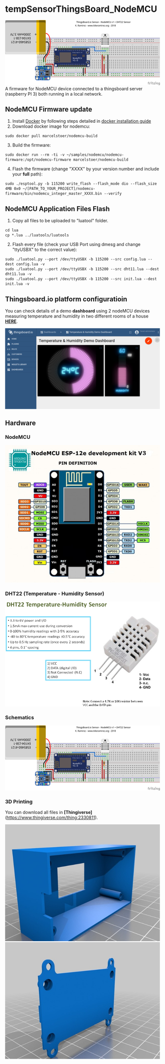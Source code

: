 # tempSensorThingsBoard_NodeMCU
![head](images/NodeMCU_DHT22_Thingsboard_BREADBOARD.png)
A firmware for NodeMCU device connected to a thingsboard server (raspberry PI 3) both running in a local network.

## NodeMCU Firmware update

1. Install [Docker](https://www.docker.com/) by following steps detailed in [docker installation guide](https://docs.docker.com/install/linux/docker-ce/ubuntu/)
2. Download docker image for nodemcu:
```
sudo docker pull marcelstoer/nodemcu-build
```
3. Build the firmware:
```
sudo docker run --rm -ti -v ~/samples/nodemcu/nodemcu-firmware:/opt/nodemcu-firmware marcelstoer/nodemcu-build
```
4. Flash the firmware (change "XXXX" by your version number and include your **full** path):
```
sudo ./esptool.py -b 115200 write_flash --flash_mode dio --flash_size 4MB 0x0 ~/[PATH_TO_YOUR_PROJECT]/nodemcu-firmware/bin/nodemcu_integer_master_XXXX.bin --verify
```

## NodeMCU Application Files Flash

1. Copy all files to be uploaded to "luatool" folder.
```
cd lua
cp *.lua ../luatools/luatools
```
2. Flash every file (check your USB Port using dmesg and change "ttyUSBX" to the correct value):
```
sudo ./luatool.py --port /dev/ttyUSBX -b 115200 --src config.lua --dest config.lua -v
sudo ./luatool.py --port /dev/ttyUSBX -b 115200 --src dht11.lua --dest dht11.lua -v
sudo ./luatool.py --port /dev/ttyUSBX -b 115200 --src init.lua --dest init.lua -v
```

## Thingsboard.io platform configuratioin

You can check details of a demo **dashboard** using 2 nodeMCU devices measuring temperature and humidity in two different rooms of a house **[HERE](http://demo.thingsboard.io/dashboards/6e997810-3f82-11e8-82d4-c3b186e30863?publicId=d51d55a0-ff9c-11e7-abe9-1d8d2edf4f93)**.

![Thingsboard.io dashboard](/images/dashboard.png)


## Hardware

### NodeMCU
![NodeMCU Pinout](/images/nodemcu-pinout.jpg)

### DHT22 (Temperature - Humidity Sensor)
![DHT22 Pinout](/images/DHT22.png)

### Schematics
![NodeMCU+DHT22 Schematics](/images/NodeMCU_DHT22_Thingsboard_BREADBOARD.png)

### 3D Printing
You can download all files in **[Thingiverse]**(https://www.thingiverse.com/thing:2330811).

![Box closure](/images/box1.jpg)
![Box closure](/images/box2.jpg)
